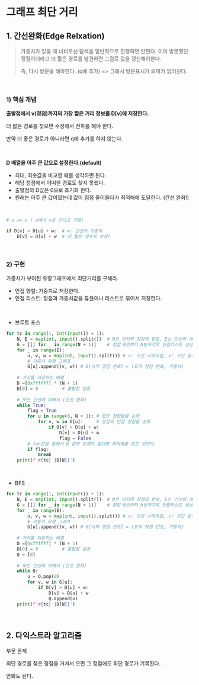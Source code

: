 # 그래프 최단 거리

## 1. 간선완화(Edge Relxation)

> 가중치가 있을 때 너비우선 탐색을 일반적으로  진행하면 안된다. 
> 이미 방문했던 정점이더라고 더 짧은 경로를 발견하면 그걸로 값을 갱신해야한다. 
>
>  즉, 다시 방문을 해야한다. (q에 추가)  => 그래서 방문표시가 의미가 없어진다.

<br>

### 1) 핵심 개념

**출발점에서 v(정점)까지의 가장 짧은 거리 정보를 D[v]에 저장한다.** 

더 짧은 경로를 찾으면 수정해서 전파를 해야 한다. 

만약 더 좋은 경로가 아니라면 q에 추가를 하지 않는다. 

<br>

**D 배열을 아주 큰 값으로 설정한다.(default)**

- 최대, 최솟값을 비교할 때를 생각하면 된다.
- 해당 정점에서 어떠한 경로도 찾지 못했다. 
- 출발점의 D값은 0으로 초기화 한다.
- 원래는 아주 큰 값이였는데 값이 점점 줄어들다가 최적해에 도달한다. (간선 완화!)

<br>

```python
# u => v ( u에서 v로 간다고 가정)

if D[v] > D[u] + w:  # w: 간선의 가중치
    D[v] = D[u] + w  # 더 짧은 경로로 수정!
```

<br>

### 2) 구현

가중치가 부여된 유향그래프에서 최단거리를 구해라.

- 인접 행렬: 가중치로 저장한다. 
- 인접 리스트: 정점과 가중치값을 튜플이나 리스트로 묶어서 저장한다.  

<br>

-  브루트 포스

```python
for tc in range(1, int(input()) + 1):
    N, E = map(int, input().split())  # N은 마지막 정점의 번호, E는 간선의 개수이다.
    G = [[] for _ in range(N + 1)]    # 정점 0번부터 N번까지의 인접리스트 생성한다. 
    for _ in range(E):
        u, v, w = map(int, input().split()) # u: 구간 시작지점, v: 구간 끝지점, w: 구간 거리 (가중치)
        # 가중치 유향 그래프
        G[u].append((v, w)) # G[시작 정점 번호] = (도착 정점 번호, 가중치)
    
    # 거리를 저장하는 배열
    D =[0xffffff] * (N + 1)
    D[0] = 0         # 출발점 설정
    
    # 모든 간선에 대해서 (간선 완화)
    while True:
        flag = True
        for u in range(0, N + 1): # 모든 정점들을 순회
            for v, w in G[u]:     # 정점의 인접 정점을 순회
                if D[v] > D[u] + w:
                    D[v] = D[u] + w
                    flag = False
        # for문을 통해서 D 값의 변경이 없다면 최적해를 찾은 것이다. 
        if flag:
            break
    print(f'#{tc} {D[N]}')
```

<br>

- BFS

```python
for tc in range(1, int(input()) + 1):
    N, E = map(int, input().split())  # N은 마지막 정점의 번호, E는 간선의 개수이다.
    G = [[] for _ in range(N + 1)]    # 정점 0번부터 N번까지의 인접리스트 생성한다. 
    for _ in range(E):
        u, v, w = map(int, input().split()) # u: 구간 시작지점, v: 구간 끝지점, w: 구간 거리 (가중치)
        # 가중치 유향 그래프
        G[u].append((v, w)) # G[시작 정점 번호] = (도착 정점 번호, 가중치)
    
    # 거리를 저장하는 배열
    D =[0xffffff] * (N + 1)
    D[0] = 0         # 출발점 설정
    Q = [0]
    
    # 모든 간선에 대해서 (간선 완화)
    while Q:
        u = Q.pop(0)
        for v, w in G[u]:
            if D[v] > D[u] + w:
                D[v] = D[u] + w
                Q.append(v)
    print(f'#{tc} {D[N]}')
```

<br>

## 2. 다익스트라 알고리즘

부문 문제

최단 경로를 찾은 정점을 거쳐서 오면 그 정점에도 최단 경로가 기록된다. 

안봐도 된다.  
